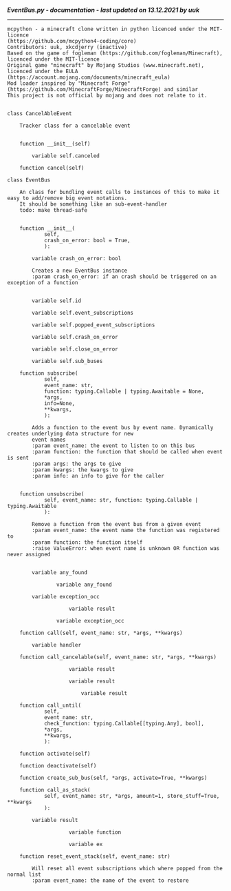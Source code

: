 ***EventBus.py - documentation - last updated on 13.12.2021 by uuk***
___

    mcpython - a minecraft clone written in python licenced under the MIT-licence 
    (https://github.com/mcpython4-coding/core)
    Contributors: uuk, xkcdjerry (inactive)
    Based on the game of fogleman (https://github.com/fogleman/Minecraft), licenced under the MIT-licence
    Original game "minecraft" by Mojang Studios (www.minecraft.net), licenced under the EULA
    (https://account.mojang.com/documents/minecraft_eula)
    Mod loader inspired by "Minecraft Forge" (https://github.com/MinecraftForge/MinecraftForge) and similar
    This project is not official by mojang and does not relate to it.


    class CancelAbleEvent
        
        Tracker class for a cancelable event


        function __init__(self)

            variable self.canceled

        function cancel(self)

    class EventBus
        
        An class for bundling event calls to instances of this to make it easy to add/remove big event notations.
        It should be something like an sub-event-handler
        todo: make thread-safe


        function __init__(
                self,
                crash_on_error: bool = True,
                ):

            variable crash_on_error: bool
            
            Creates a new EventBus instance
            :param crash_on_error: if an crash should be triggered on an exception of a function


            variable self.id

            variable self.event_subscriptions

            variable self.popped_event_subscriptions

            variable self.crash_on_error

            variable self.close_on_error

            variable self.sub_buses

        function subscribe(
                self,
                event_name: str,
                function: typing.Callable | typing.Awaitable = None,
                *args,
                info=None,
                **kwargs,
                ):
            
            Adds a function to the event bus by event name. Dynamically creates underlying data structure for new
            event names
            :param event_name: the event to listen to on this bus
            :param function: the function that should be called when event is sent
            :param args: the args to give
            :param kwargs: the kwargs to give
            :param info: an info to give for the caller


        function unsubscribe(
                self, event_name: str, function: typing.Callable | typing.Awaitable
                ):
            
            Remove a function from the event bus from a given event
            :param event_name: the event name the function was registered to
            :param function: the function itself
            :raise ValueError: when event name is unknown OR function was never assigned


            variable any_found

                    variable any_found

            variable exception_occ

                        variable result

                    variable exception_occ

        function call(self, event_name: str, *args, **kwargs)

            variable handler

        function call_cancelable(self, event_name: str, *args, **kwargs)

                        variable result

                        variable result

                            variable result

        function call_until(
                self,
                event_name: str,
                check_function: typing.Callable[[typing.Any], bool],
                *args,
                **kwargs,
                ):

        function activate(self)

        function deactivate(self)

        function create_sub_bus(self, *args, activate=True, **kwargs)

        function call_as_stack(
                self, event_name: str, *args, amount=1, store_stuff=True, **kwargs
                ):

            variable result

                        variable function

                        variable ex

        function reset_event_stack(self, event_name: str)
            
            Will reset all event subscriptions which where popped from the normal list
            :param event_name: the name of the event to restore
